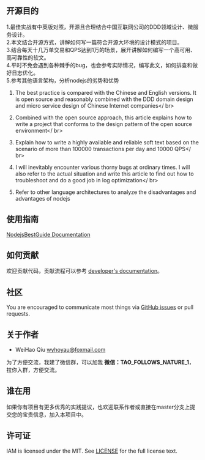 ## 开源目的

1.最佳实战有中英版对照，开源且合理结合中国互联网公司的DDD领域设计、微服务设计。</br>
2.本文结合开源方式，讲解如何写一篇符合开源大环境的设计模式的项目。</br>
3.结合每天十几万单交易和QPS达到1万的场景，展开讲解如何编写一个高可用、高可靠性的软文。</br>
4.平时不免会遇到各种棘手的bug，也会参考实际情况，编写此文，如何排查和做好日志优化。</br>
5.参考其他语言架构，分析nodejs的劣势和优势</br>

1. The best practice is compared with the Chinese and English versions. It is open source and reasonably combined with the DDD domain design and micro service design of Chinese Internet companies</ br>

2. Combined with the open source approach, this article explains how to write a project that conforms to the design pattern of the open source environment</ br>

3. Explain how to write a highly available and reliable soft text based on the scenario of more than 100000 transactions per day and 10000 QPS</ br>

4. I will inevitably encounter various thorny bugs at ordinary times. I will also refer to the actual situation and write this article to find out how to troubleshoot and do a good job in log optimization</ br>

5. Refer to other language architectures to analyze the disadvantages and advantages of nodejs</br>

## 使用指南

[NodejsBestGuide Documentation](docs/guide/zh-CN)

## 如何贡献

欢迎贡献代码，贡献流程可以参考 [developer's documentation](docs/devel/zh-CN/development.md)。

## 社区

You are encouraged to communicate most things via [GitHub issues](https://github.com/vihoyau/NodeJsBestGuide/issues/new/choose) or pull requests.

## 关于作者

- WeiHao Qiu <wyhoyau@foxmail.com>

为了方便交流，我建了微信群，可以加我 **微信：TAO_FOLLOWS_NATURE_1**，拉你入群，方便交流。

## 谁在用

如果你有项目有更多优秀的实践提议，也欢迎联系作者或直接在master分支上提交您的宝贵信息，加入本项目中。

## 许可证

IAM is licensed under the MIT. See [LICENSE](LICENSE) for the full license text.
